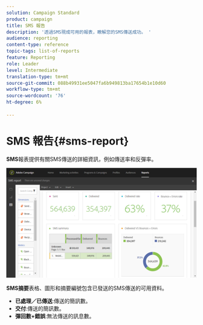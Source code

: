 ```yaml
---
solution: Campaign Standard
product: campaign
title: SMS 報告
description: '透過SMS現成可用的報表，瞭解您的SMS傳送成功。 '
audience: reporting
content-type: reference
topic-tags: list-of-reports
feature: Reporting
role: Leader
level: Intermediate
translation-type: tm+mt
source-git-commit: 088b49931ee5047fa6b949813ba17654b1e10d60
workflow-type: tm+mt
source-wordcount: '76'
ht-degree: 6%

---
```



# SMS 報告{#sms-report}

**SMS**&#x200B;報表提供有關SMS傳送的詳細資訊，例如傳送率和反彈率。

![](assets/dynamic_report_sms.png)

**SMS摘要**&#x200B;表格、圖形和摘要編號包含已發送的SMS傳送的可用資料。

* **已處理／已傳送**:傳送的簡訊數。
* **交付**:傳送的簡訊數。
* **彈回數+錯誤**:無法傳送的訊息數。

